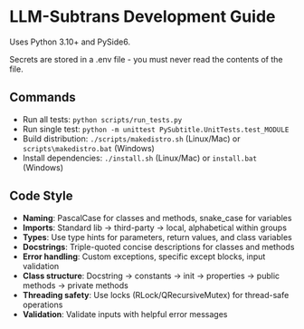 # LLM-Subtrans Development Guide

Uses Python 3.10+ and PySide6.

Secrets are stored in a .env file - you must never read the contents of the file.

## Commands
- Run all tests: `python scripts/run_tests.py`
- Run single test: `python -m unittest PySubtitle.UnitTests.test_MODULE`
- Build distribution: `./scripts/makedistro.sh` (Linux/Mac) or `scripts\makedistro.bat` (Windows)
- Install dependencies: `./install.sh` (Linux/Mac) or `install.bat` (Windows)

## Code Style
- **Naming**: PascalCase for classes and methods, snake_case for variables
- **Imports**: Standard lib → third-party → local, alphabetical within groups
- **Types**: Use type hints for parameters, return values, and class variables
- **Docstrings**: Triple-quoted concise descriptions for classes and methods
- **Error handling**: Custom exceptions, specific except blocks, input validation
- **Class structure**: Docstring → constants → init → properties → public methods → private methods
- **Threading safety**: Use locks (RLock/QRecursiveMutex) for thread-safe operations
- **Validation**: Validate inputs with helpful error messages